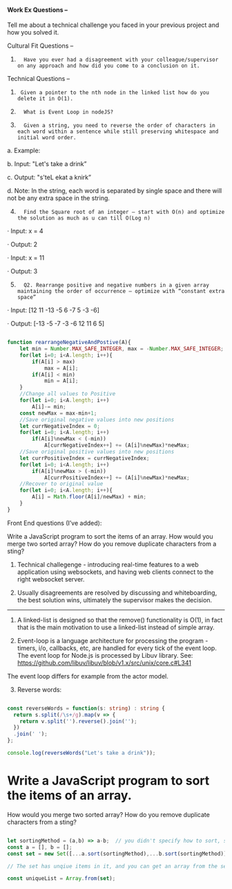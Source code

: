 

#### Work Ex Questions –  

Tell me about a technical challenge you faced in your previous project and how you solved it.

Cultural Fit Questions –

1.       Have you ever had a disagreement with your colleague/supervisor on any approach and how did you come to a conclusion on it.

Technical Questions –

1.      Given a pointer to the nth node in the linked list how do you delete it in O(1).

2.       What is Event Loop in nodeJS?

3.       Given a string, you need to reverse the order of characters in each word within a sentence while still preserving whitespace and initial word order.

a.       Example:

b.       Input: "Let's take a drink”

c.       Output: "s'teL ekat a knirk”

d.       Note: In the string, each word is separated by single space and there will not be any extra space in the string.

4.       Find the Square root of an integer – start with O(n) and optimize the solution as much as u can till O(Log n)

·         Input: x = 4

·         Output: 2

·         Input: x = 11

·         Output: 3

5.       Q2. Rearrange positive and negative numbers in a given array maintaining the order of occurrence – optimize with “constant extra space”

·         Input:  [12 11 -13 -5 6 -7 5 -3 -6]

·         Output: [-13 -5 -7 -3 -6 12 11 6 5]

```typescript

function rearrangeNegativeAndPostive(A){
    let min = Number.MAX_SAFE_INTEGER, max = -Number.MAX_SAFE_INTEGER;
    for(let i=0; i<A.length; i++){
        if(A[i] > max)
            max = A[i];
        if(A[i] < min)
            min = A[i];
    }
    //Change all values to Positive
    for(let i=0; i<A.length; i++)
        A[i]-= min;
    const newMax = max-min+1;        
    //Save original negative values into new positions
    let currNegativeIndex = 0;
    for(let i=0; i<A.length; i++)
        if(A[i]%newMax < (-min))
            A[currNegativeIndex++] += (A[i]%newMax)*newMax;
    //Save original positive values into new positions
    let currPositiveIndex = currNegativeIndex;
    for(let i=0; i<A.length; i++)
        if(A[i]%newMax > (-min))
            A[currPositiveIndex++] += (A[i]%newMax)*newMax;
    //Recover to original value 
    for(let i=0; i<A.length; i++){
        A[i] = Math.floor(A[i]/newMax) + min; 
    }
}

```


Front End questions (I’ve added):

Write a JavaScript program to sort the items of an array.
How would you merge two sorted array?
How do you remove duplicate characters from a sting?




1. Technical challegenge - introducing real-time features to a web application using websockets, and having web clients
connect to the right websocket server.

2. Usually disagreements are resolved by discussing and whiteboarding, the best solution wins, ultimately the supervisor makes
the decision.

----------

1. A linked-list is designed so that the remove() functionality is O(1), in fact that is the main motivation to use
a linked-list instead of simple array.

2. Event-loop is a language architecture for processing the program - timers, i/o, callbacks, etc, are handled for every
tick of the event loop. The event loop for Node.js is processed by Libuv library.
See: https://github.com/libuv/libuv/blob/v1.x/src/unix/core.c#L341

The event loop differs for example from the actor model.

3. Reverse words:

```typescript

const reverseWords = function(s: string) : string {
  return s.split(/\s+/g).map(v => {
    return v.split('').reverse().join('');
  })
  .join(' ');
};

console.log(reverseWords("Let's take a drink"));

```



# Write a JavaScript program to sort the items of an array.
How would you merge two sorted array?
How do you remove duplicate characters from a sting?

```typescript

let sortingMethod = (a,b) => a-b;  // you didn't specify how to sort, so we just sort this way
const a = [], b = [];
const set = new Set([...a.sort(sortingMethod),...b.sort(sortingMethod)]);

// The set has unqiue items in it, and you can get an array from the set using:

const uniqueList = Array.from(set);
```





